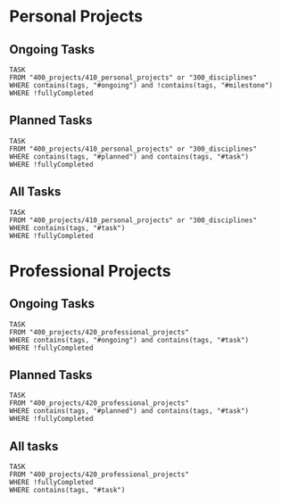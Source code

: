 # Personal Projects
## Ongoing Tasks
```dataview
TASK
FROM "400_projects/410_personal_projects" or "300_disciplines"
WHERE contains(tags, "#ongoing") and !contains(tags, "#milestone")
WHERE !fullyCompleted
```
## Planned Tasks
```dataview
TASK
FROM "400_projects/410_personal_projects" or "300_disciplines"
WHERE contains(tags, "#planned") and contains(tags, "#task")
WHERE !fullyCompleted
```

## All Tasks
```dataview
TASK
FROM "400_projects/410_personal_projects" or "300_disciplines"
WHERE contains(tags, "#task")
WHERE !fullyCompleted
```

# Professional Projects
## Ongoing Tasks
```dataview
TASK
FROM "400_projects/420_professional_projects"
WHERE contains(tags, "#ongoing") and contains(tags, "#task")
WHERE !fullyCompleted
```

## Planned Tasks
```dataview
TASK
FROM "400_projects/420_professional_projects"
WHERE contains(tags, "#planned") and contains(tags, "#task")
WHERE !fullyCompleted
```
## All tasks
```dataview
TASK
FROM "400_projects/420_professional_projects"
WHERE !fullyCompleted
WHERE contains(tags, "#task")
```
